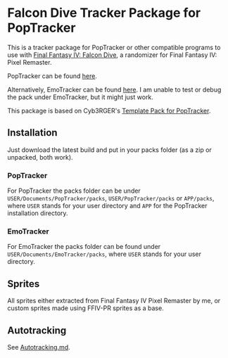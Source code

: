 # Falcon Dive Tracker Package for PopTracker

This is a tracker package for PopTracker or other compatible programs to use with [Final Fantasy IV: Falcon Dive](https://github.com/gameboy9/FF4FalconDive), a randomizer for Final Fantasy IV: Pixel Remaster.

PopTracker can be found [here](https://github.com/black-sliver/PopTracker/releases).

Alternatively, EmoTracker can be found [here](https://emotracker.net). I am unable to test or debug the pack under EmoTracker, but it might just work.

This package is based on Cyb3RGER's [Template Pack for PopTracker](https://github.com/Cyb3RGER/template_pack/tree/d98851c1ed514a78644e14eabb36d28103c91eb3).

## Installation

Just download the latest build and put in your packs folder (as a zip or unpacked, both work).

### PopTracker

For PopTracker the packs folder can be under `USER/Documents/PopTracker/packs`, `USER/PopTracker/packs` or `APP/packs`, where `USER` stands for your user directory and `APP` for the PopTracker installation directory.

### EmoTracker

For EmoTracker the packs folder can be found under `USER/Documents/EmoTracker/packs`, where `USER` stands for your user directory.

## Sprites

All sprites either extracted from Final Fantasy IV Pixel Remaster by me, or custom sprites made using FFIV-PR sprites as a base.

## Autotracking

See [Autotracking.md](Autotracking.md).
